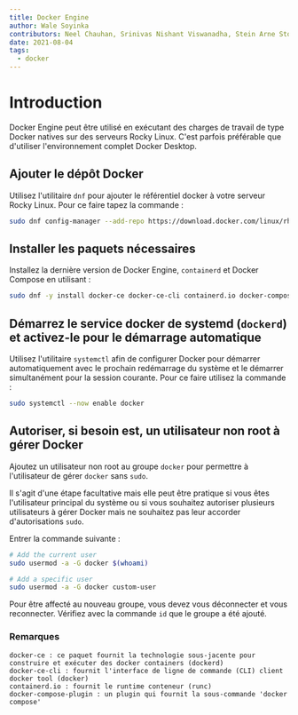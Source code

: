 ```yaml
---
title: Docker Engine
author: Wale Soyinka
contributors: Neel Chauhan, Srinivas Nishant Viswanadha, Stein Arne Storslett, Ganna Zhyrnova, Steven Spencer
date: 2021-08-04
tags:
  - docker
---
```


# Introduction

Docker Engine peut être utilisé en exécutant des charges de travail de type Docker natives sur des serveurs Rocky Linux. C'est parfois préférable que d'utiliser l'environnement complet Docker Desktop.

## Ajouter le dépôt Docker

Utilisez l'utilitaire `dnf` pour ajouter le référentiel docker à votre serveur Rocky Linux. Pour ce faire tapez la commande :

```bash
sudo dnf config-manager --add-repo https://download.docker.com/linux/rhel/docker-ce.repo
```

## Installer les paquets nécessaires

Installez la dernière version de Docker Engine, `containerd` et Docker Compose en utilisant :

```bash
sudo dnf -y install docker-ce docker-ce-cli containerd.io docker-compose-plugin
```

## Démarrez le service docker de systemd (`dockerd`) et activez-le pour le démarrage automatique

Utilisez l'utilitaire `systemctl` afin de configurer Docker pour démarrer automatiquement avec le prochain redémarrage du système et le démarrer simultanément pour la session courante. Pour ce faire utilisez la commande :

```bash
sudo systemctl --now enable docker
```

## Autoriser, si besoin est, un utilisateur non root à gérer Docker

Ajoutez un utilisateur non root au groupe `docker` pour permettre à l'utilisateur de gérer `docker` sans `sudo`.

Il s'agit d'une étape facultative mais elle peut être pratique si vous êtes l'utilisateur principal du système ou si vous souhaitez autoriser plusieurs utilisateurs à gérer Docker mais ne souhaitez pas leur accorder d'autorisations `sudo`.

Entrer la commande suivante :

```bash
# Add the current user
sudo usermod -a -G docker $(whoami)

# Add a specific user
sudo usermod -a -G docker custom-user
```

Pour être affecté au nouveau groupe, vous devez vous déconnecter et vous reconnecter. Vérifiez avec la commande `id` que le groupe a été ajouté.

### Remarques

```docker
docker-ce : ce paquet fournit la technologie sous-jacente pour construire et exécuter des docker containers (dockerd) 
docker-ce-cli : fournit l'interface de ligne de commande (CLI) client docker tool (docker)
containerd.io : fournit le runtime conteneur (runc)
docker-compose-plugin : un plugin qui fournit la sous-commande 'docker compose' 
```
